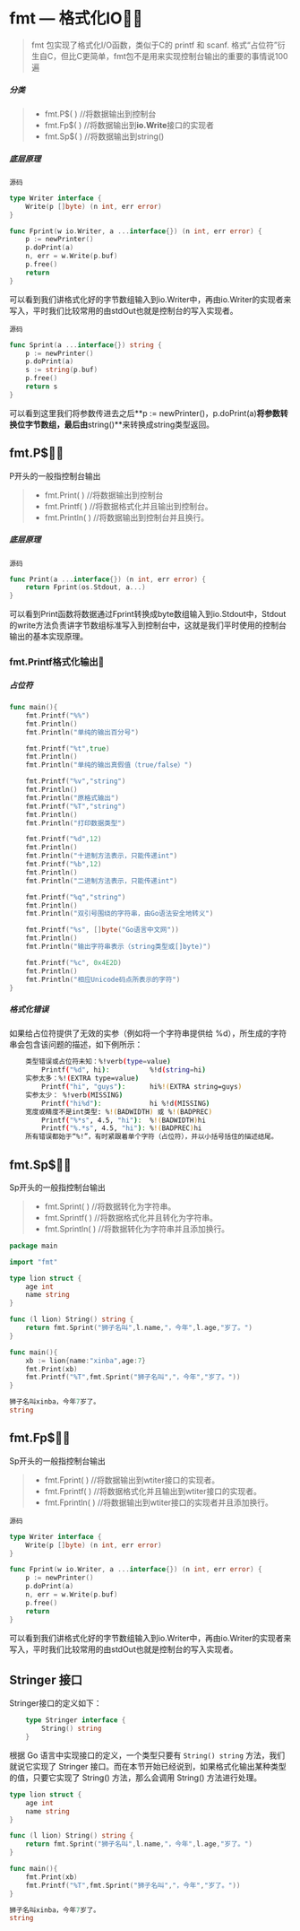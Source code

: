 # fmt — 格式化IO🕵️‍♂️

> fmt 包实现了格式化I/O函数，类似于C的 printf 和 scanf. 格式“占位符”衍生自C，但比C更简单，fmt包不是用来实现控制台输出的重要的事情说100遍

##### 分类

> - fmt.P$( )		//将数据输出到控制台
> - fmt.Fp$( )	  //将数据输出到**io.Write**接口的实现者
> - fmt.Sp$( )	   //将数据输出到string()

##### 底层原理

`源码`

```go
type Writer interface {
	Write(p []byte) (n int, err error)
}
```

```go
func Fprint(w io.Writer, a ...interface{}) (n int, err error) {
	p := newPrinter()
	p.doPrint(a)
	n, err = w.Write(p.buf)
	p.free()
	return
}
```

可以看到我们讲格式化好的字节数组输入到io.Writer中，再由io.Writer的实现者来写入，平时我们比较常用的由stdOut也就是控制台的写入实现者。

`源码`

```go
func Sprint(a ...interface{}) string {
	p := newPrinter()
	p.doPrint(a)
	s := string(p.buf)
	p.free()
	return s
}
```

可以看到这里我们将参数传进去之后**p := newPrinter()，p.doPrint(a)**将参数转换位字节数组，最后由**string()**来转换成string类型返回。



## fmt.P$👨‍✈️

P开头的一般指控制台输出

> - fmt.Print( )	//将数据输出到控制台
> - fmt.Printf( )   //将数据格式化并且输出到控制台。
> - fmt.Println( ) //将数据输出到控制台并且换行。

##### 底层原理

`源码`

```go
func Print(a ...interface{}) (n int, err error) {
	return Fprint(os.Stdout, a...)
}
```

可以看到Print函数将数据通过Fprint转换成byte数组输入到io.Stdout中，Stdout的write方法负责讲字节数组标准写入到控制台中，这就是我们平时使用的控制台输出的基本实现原理。

### fmt.Printf格式化输出🧔

##### 占位符

```go
func main(){
	fmt.Printf("%%")
	fmt.Println()
	fmt.Println("单纯的输出百分号")

	fmt.Printf("%t",true)
	fmt.Println()
	fmt.Println("单纯的输出真假值（true/false）")

	fmt.Printf("%v","string")
	fmt.Println()
	fmt.Println("原格式输出")
	fmt.Printf("%T","string")
	fmt.Println()
	fmt.Println("打印数据类型")

	fmt.Printf("%d",12)
	fmt.Println()
	fmt.Println("十进制方法表示，只能传递int")
	fmt.Printf("%b",12)
	fmt.Println()
	fmt.Println("二进制方法表示，只能传递int")

	fmt.Printf("%q","string")
	fmt.Println()
	fmt.Println("双引号围绕的字符串，由Go语法安全地转义")

	fmt.Printf("%s", []byte("Go语言中文网"))
	fmt.Println()
	fmt.Println("输出字符串表示（string类型或[]byte)")

	fmt.Printf("%c", 0x4E2D)
	fmt.Println()
	fmt.Println("相应Unicode码点所表示的字符")
}
```

##### 格式化错误

如果给占位符提供了无效的实参（例如将一个字符串提供给 %d），所生成的字符串会包含该问题的描述，如下例所示：

```bash
    类型错误或占位符未知：%!verb(type=value)
        Printf("%d", hi):          %!d(string=hi)
    实参太多：%!(EXTRA type=value)
        Printf("hi", "guys"):      hi%!(EXTRA string=guys)
    实参太少： %!verb(MISSING)
        Printf("hi%d"):            hi %!d(MISSING)
    宽度或精度不是int类型: %!(BADWIDTH) 或 %!(BADPREC)
        Printf("%*s", 4.5, "hi"):  %!(BADWIDTH)hi
        Printf("%.*s", 4.5, "hi"): %!(BADPREC)hi
    所有错误都始于“%!”，有时紧跟着单个字符（占位符），并以小括号括住的描述结尾。
```



## fmt.Sp$👨‍🎨

Sp开头的一般指控制台输出

> - fmt.Sprint( )	//将数据转化为字符串。
> - fmt.Sprintf( )   //将数据格式化并且转化为字符串。
> - fmt.Sprintln( ) //将数据转化为字符串并且添加换行。

```go
package main

import "fmt"

type lion struct {
	age int
	name string
}

func (l lion) String() string {
	return fmt.Sprint("狮子名叫",l.name,"，今年",l.age,"岁了。")
}

func main(){
    xb := lion{name:"xinba",age:7}
	fmt.Print(xb)
	fmt.Printf("%T",fmt.Sprint("狮子名叫","，今年","岁了。"))
}
```

```go
狮子名叫xinba，今年7岁了。
string
```



## fmt.Fp$👩‍🏫

Sp开头的一般指控制台输出

> - fmt.Fprint( )	//将数据输出到wtiter接口的实现者。
> - fmt.Fprintf( )   //将数据格式化并且输出到wtiter接口的实现者。
> - fmt.Fprintln( ) //将数据输出到wtiter接口的实现者并且添加换行。

`源码`

```go
type Writer interface {
	Write(p []byte) (n int, err error)
}
```

```go
func Fprint(w io.Writer, a ...interface{}) (n int, err error) {
	p := newPrinter()
	p.doPrint(a)
	n, err = w.Write(p.buf)
	p.free()
	return
}
```

可以看到我们讲格式化好的字节数组输入到io.Writer中，再由io.Writer的实现者来写入，平时我们比较常用的由stdOut也就是控制台的写入实现者。



## Stringer 接口

Stringer接口的定义如下：

```go
    type Stringer interface {
        String() string
    }
```

根据 Go 语言中实现接口的定义，一个类型只要有 `String() string` 方法，我们就说它实现了 Stringer 接口。而在本节开始已经说到，如果格式化输出某种类型的值，只要它实现了 String() 方法，那么会调用 String() 方法进行处理。

```go
type lion struct {
	age int
	name string
}

func (l lion) String() string {
	return fmt.Sprint("狮子名叫",l.name,"，今年",l.age,"岁了。")
}

func main(){
	fmt.Print(xb)
	fmt.Printf("%T",fmt.Sprint("狮子名叫","，今年","岁了。"))
}
```

```go
狮子名叫xinba，今年7岁了。
string
```

